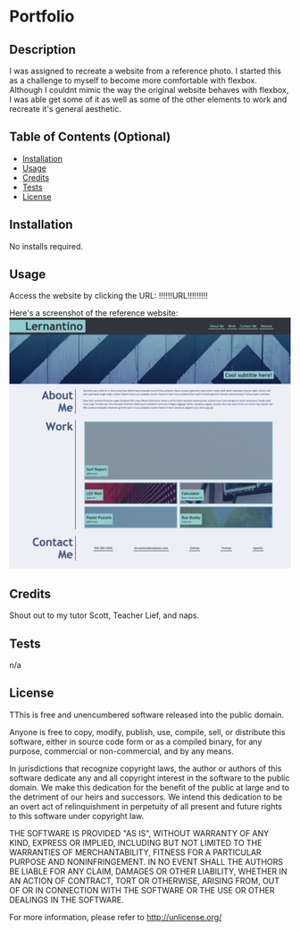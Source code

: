 # Portfolio

## Description
 I was assigned to recreate a website from a reference photo. I started this as a challenge to myself to become more comfortable with flexbox. Although I couldnt mimic the way the original website behaves with flexbox, I was able get some of it as well as some of the other elements to work and recreate it's general aesthetic. 

## Table of Contents (Optional)
- [Installation](#installation)
- [Usage](#usage)
- [Credits](#credits)
- [Tests](#Tests)
- [License](#license)

## Installation
No installs required.

## Usage
Access the website by clicking the URL: !!!!!!URL!!!!!!!!!

Here's a screenshot of the reference website:
![alt text](assets/images/portfolio_mockup.png)


## Credits
Shout out to my tutor Scott, Teacher Lief, and naps.

## Tests
n/a

## License
TThis is free and unencumbered software released into the public domain.

Anyone is free to copy, modify, publish, use, compile, sell, or distribute this software, either in source code form or as a compiled binary, for any purpose, commercial or non-commercial, and by any means.

In jurisdictions that recognize copyright laws, the author or authors of this software dedicate any and all copyright interest in the software to the public domain. We make this dedication for the benefit of the public at large and to the detriment of our heirs and successors. We intend this dedication to be an overt act of relinquishment in perpetuity of all present and future rights to this software under copyright law.

THE SOFTWARE IS PROVIDED "AS IS", WITHOUT WARRANTY OF ANY KIND, EXPRESS OR IMPLIED, INCLUDING BUT NOT LIMITED TO THE WARRANTIES OF MERCHANTABILITY, FITNESS FOR A PARTICULAR PURPOSE AND NONINFRINGEMENT. IN NO EVENT SHALL THE AUTHORS BE LIABLE FOR ANY CLAIM, DAMAGES OR OTHER LIABILITY, WHETHER IN AN ACTION OF CONTRACT, TORT OR OTHERWISE, ARISING FROM, OUT OF OR IN CONNECTION WITH THE SOFTWARE OR THE USE OR OTHER DEALINGS IN THE SOFTWARE.

For more information, please refer to http://unlicense.org/